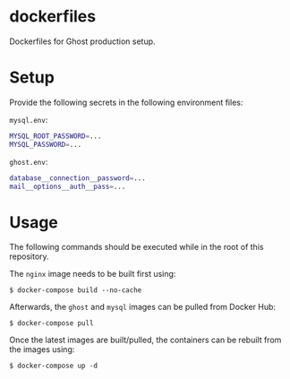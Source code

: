 dockerfiles
===
Dockerfiles for Ghost production setup.

# Setup

Provide the following secrets in the following environment files:

`mysql.env`:
```bash
MYSQL_ROOT_PASSWORD=...
MYSQL_PASSWORD=...
```

`ghost.env`:
```bash
database__connection__password=...
mail__options__auth__pass=...
```

# Usage

The following commands should be executed while in the root of this repository.

The `nginx` image needs to be built first using:
```
$ docker-compose build --no-cache
```

Afterwards, the `ghost` and `mysql` images can be pulled from Docker Hub:
```
$ docker-compose pull
```

Once the latest images are built/pulled, the containers can be rebuilt from the images using:
```
$ docker-compose up -d
```
